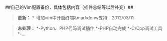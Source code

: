 ##自己的Vim配置备份，具体包括内容（插件总结等以后补充）##

>	**更新：**
>	*-增加vim中开启终端&markdonw支持 - 2012/03/11

>	**未处理：**
>	*-Python、PHP代码调试插件
>	*-PHP自动完成
>	*-C/Cpp调试工具
>	*-...
